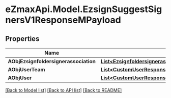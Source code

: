
# eZmaxApi.Model.EzsignSuggestSignersV1ResponseMPayload

## Properties

Name | Type | Description | Notes
------------ | ------------- | ------------- | -------------
**AObjEzsignfoldersignerassociation** | [**List&lt;EzsignfoldersignerassociationResponseCompound&gt;**](EzsignfoldersignerassociationResponseCompound.md) |  | 
**AObjUserTeam** | [**List&lt;CustomUserResponse&gt;**](CustomUserResponse.md) |  | 
**AObjUser** | [**List&lt;CustomUserResponse&gt;**](CustomUserResponse.md) |  | 

[[Back to Model list]](../README.md#documentation-for-models)
[[Back to API list]](../README.md#documentation-for-api-endpoints)
[[Back to README]](../README.md)

